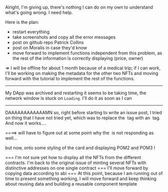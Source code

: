 Alright, I'm giving up, there's nothing I can do on my own to understand what's going wrong. I need help.

Here is the plan:

- restart everything
- take screenshots and copy all the error messages
- post on github repo Patrick Collins
- post on Moralis in case they'd know
- move forward to implement functions independent from this problem, as the rest of the information is correctly displaying (price, owner)

=> I will be offline for about 1 month because of a medical trip; if I can work, I'll be working on making the metadata for the other two NFTs and moving forward with the tutorial to implement the rest of the functions.

---

My DApp was archived and restarting it seems to be taking time, the network window is stuck on `Loading`. I'll do it as soon as I can

---

DAAAAAAAAAAAAMN
so, right before starting to write an issue post, I tried on thing that I have not tried yet, which was to replace the <Image/> tag with an <img/> tag.
And now it works....

====> will have to figure out at some point why the <Image/> is not responding as well...

but now, onto some styling of the card and displaying POM2 and POM3 !

=== I'm not sure yet how to display all the NFTs from the different contracts. I'm back to the original issue of minting several NFTs with distinctive addresses on one single contract
=== I'll move forward by copying data according to abi
=== At this point, because I am running out of time to present something working, I will move forward and keep thinking about reusing data and building a reusable component template
